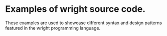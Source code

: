 # Examples of wright source code.

These examples are used to showcase different syntax and design patterns featured in the wright programming language. 
